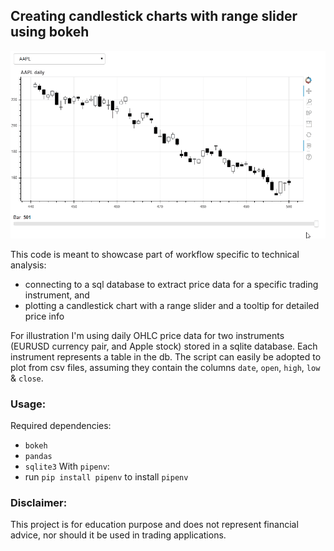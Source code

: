 ## Creating candlestick charts with range slider using bokeh

<img src="./images/demo.gif" height=300>

This code is meant to showcase part of workflow specific to technical analysis:
* connecting to a sql database to extract price data for a specific trading instrument, and
* plotting a candlestick chart with a range slider and a tooltip for detailed price info

For illustration I'm using daily OHLC price data for two instruments (EURUSD currency pair, and Apple stock) stored in a sqlite database. Each instrument represents a table in the db. The script can easily be adopted to plot from csv files, assuming they contain the columns `date`, `open`, `high`, `low` & `close`.

### Usage:
Required dependencies:
* `bokeh`
* `pandas`
* `sqlite3`
With `pipenv`:
* run `pip install pipenv` to install `pipenv`

### Disclaimer:
This project is for education purpose and does not represent financial advice, nor should it be used in trading applications.
